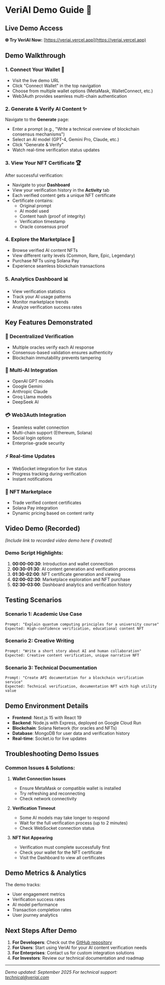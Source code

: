# VeriAI Demo Guide 🚀

## Live Demo Access

**🌐 Try VeriAI Now:** [https://veriai.vercel.app](https://veriai.vercel.app)

## Demo Walkthrough

### 1. **Connect Your Wallet** 🔗

- Visit the live demo URL
- Click "Connect Wallet" in the top navigation
- Choose from multiple wallet options (MetaMask, WalletConnect, etc.)
- Web3Auth provides seamless multi-chain authentication

### 2. **Generate & Verify AI Content** ✨

Navigate to the **Generate** page:

- Enter a prompt (e.g., "Write a technical overview of blockchain consensus mechanisms")
- Select an AI model (GPT-4, Gemini Pro, Claude, etc.)
- Click "Generate & Verify"
- Watch real-time verification status updates

### 3. **View Your NFT Certificate** 🏆

After successful verification:

- Navigate to your **Dashboard**
- View your verification history in the **Activity** tab
- Each verified content gets a unique NFT certificate
- Certificate contains:
  - Original prompt
  - AI model used
  - Content hash (proof of integrity)
  - Verification timestamp
  - Oracle consensus proof

### 4. **Explore the Marketplace** 🛒

- Browse verified AI content NFTs
- View different rarity levels (Common, Rare, Epic, Legendary)
- Purchase NFTs using Solana Pay
- Experience seamless blockchain transactions

### 5. **Analytics Dashboard** 📊

- View verification statistics
- Track your AI usage patterns
- Monitor marketplace trends
- Analyze verification success rates

## Key Features Demonstrated

### 🔐 **Decentralized Verification**

- Multiple oracles verify each AI response
- Consensus-based validation ensures authenticity
- Blockchain immutability prevents tampering

### 🤖 **Multi-AI Integration**

- OpenAI GPT models
- Google Gemini
- Anthropic Claude
- Groq Llama models
- DeepSeek AI

### 💳 **Web3Auth Integration**

- Seamless wallet connection
- Multi-chain support (Ethereum, Solana)
- Social login options
- Enterprise-grade security

### ⚡ **Real-time Updates**

- WebSocket integration for live status
- Progress tracking during verification
- Instant notifications

### 🎨 **NFT Marketplace**

- Trade verified content certificates
- Solana Pay integration
- Dynamic pricing based on content rarity

## Video Demo (Recorded)

_[Include link to recorded video demo here if created]_

### Demo Script Highlights:

1. **00:00-00:30**: Introduction and wallet connection
2. **00:30-01:30**: AI content generation and verification process
3. **01:30-02:00**: NFT certificate generation and viewing
4. **02:00-02:30**: Marketplace exploration and NFT purchase
5. **02:30-03:00**: Dashboard analytics and verification history

## Testing Scenarios

### Scenario 1: Academic Use Case

```
Prompt: "Explain quantum computing principles for a university course"
Expected: High-confidence verification, educational content NFT
```

### Scenario 2: Creative Writing

```
Prompt: "Write a short story about AI and human collaboration"
Expected: Creative content verification, unique narrative NFT
```

### Scenario 3: Technical Documentation

```
Prompt: "Create API documentation for a blockchain verification service"
Expected: Technical verification, documentation NFT with high utility value
```

## Demo Environment Details

- **Frontend**: Next.js 15 with React 19
- **Backend**: Node.js with Express, deployed on Google Cloud Run
- **Blockchain**: Solana Network (for oracles and NFTs)
- **Database**: MongoDB for user data and verification history
- **Real-time**: Socket.io for live updates

## Troubleshooting Demo Issues

### Common Issues & Solutions:

1. **Wallet Connection Issues**

   - Ensure MetaMask or compatible wallet is installed
   - Try refreshing and reconnecting
   - Check network connectivity

2. **Verification Timeout**

   - Some AI models may take longer to respond
   - Wait for the full verification process (up to 2 minutes)
   - Check WebSocket connection status

3. **NFT Not Appearing**
   - Verification must complete successfully first
   - Check your wallet for the NFT certificate
   - Visit the Dashboard to view all certificates

## Demo Metrics & Analytics

The demo tracks:

- User engagement metrics
- Verification success rates
- AI model performance
- Transaction completion rates
- User journey analytics

## Next Steps After Demo

1. **For Developers**: Check out the [GitHub repository](https://github.com/BenStacks/veriai)
2. **For Users**: Start using VeriAI for your AI content verification needs
3. **For Enterprises**: Contact us for custom integration solutions
4. **For Investors**: Review our technical documentation and roadmap

---

_Demo updated: September 2025_
_For technical support: [technical@veriai.com](mailto:technical@veriai.com)_
